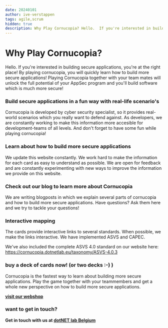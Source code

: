```yaml
---
date: 20240101
author: ive-verstappen
tags: agile,scrum
hidden: true
description: Why Play Cornucopia? Hello.  If you're interested in building secure applications, you're at the right place!  By playing cornucopia, you will quickly learn how to build more secure applications!  Playing Cornucopia together with your team mates will unlock the full potential of your AppSec program and you'll build software which is much more secure!
---
```

# Why Play Cornucopia?
Hello.  If you're interested in building secure applications, you're at the right place!  By playing cornucopia, you will quickly learn how to build more secure applications!  Playing Cornucopia together with your team mates will unlock the full potential of your AppSec program and you'll build software which is much more secure!

### Build secure applications in a fun way with real-life scenario's
Cornucopia is developed by cyber security specialist, so it provides real-world scenarios which you really want to defend against.  As developers, we are constantly working to make this information more accesible for development-teams of all levels.  And don't forget to have some fun while playing cornucopia!

### Learn about how to build more secure applications
We update this website constantly.  We work hard to make the information for each card as easy to understand as possible.  We are open for feedback and are constantly experimenting with new ways to improve the information we provide on this website.

### Check out our blog to learn more about Cornucopia
We are writing blogposts in which we explain several parts of cornucopia and how to build more secure applications.  Have questions?  Ask them here and we try to tackle your questions!

### Interactive mapping
The cards provide interactive links to several standards.  When possible, we make the links interactive.  We have implemented ASVS and CAPEC.  

We've also included the complete ASVS 4.0 standard on our website here: https://cornucopia.dotnetlab.eu/taxonomy/ASVS-4.0.3

### buy a deck of cards now! (or two decks :-) )
Cornucopia is the fastest way to learn about building more secure applications.  Play the game together with your teammembers and get a whole new perspective on how to build more secure applications.

**[visit our webshop](https://webshop.dotnetlab.eu/product/cornucopia-card-deck/)** 

### want to get in touch?

**Get in touch with us at [dotNET lab Belgium](https://www.dotnetlab.eu/en/contact-en/)** 
